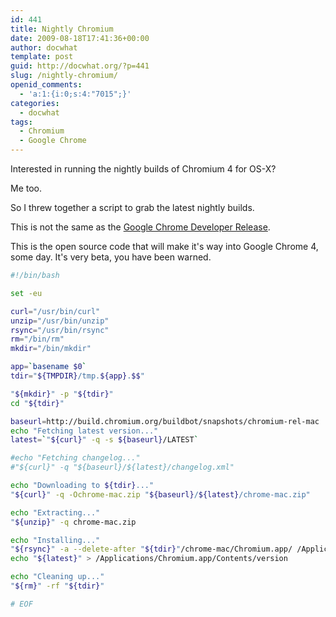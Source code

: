 ```yaml
---
id: 441
title: Nightly Chromium
date: 2009-08-18T17:41:36+00:00
author: docwhat
template: post
guid: http://docwhat.org/?p=441
slug: /nightly-chromium/
openid_comments:
  - 'a:1:{i:0;s:4:"7015";}'
categories:
  - docwhat
tags:
  - Chromium
  - Google Chrome
---
```

Interested in running the nightly builds of Chromium 4 for OS-X?

Me too.

So I threw together a script to grab the latest nightly builds.

This is not the same as the [Google Chrome Developer Release](http://www.google.com/chrome/intl/en/eula_dev.html?dl=mac).

This is the open source code that will make it's way into Google Chrome 4, some day. It's very beta, you have been warned.

``` bash
#!/bin/bash

set -eu

curl="/usr/bin/curl"
unzip="/usr/bin/unzip"
rsync="/usr/bin/rsync"
rm="/bin/rm"
mkdir="/bin/mkdir"

app=`basename $0`
tdir="${TMPDIR}/tmp.${app}.$$"

"${mkdir}" -p "${tdir}"
cd "${tdir}"

baseurl=http://build.chromium.org/buildbot/snapshots/chromium-rel-mac
echo "Fetching latest version..."
latest=`"${curl}" -q -s ${baseurl}/LATEST`

#echo "Fetching changelog..."
#"${curl}" -q "${baseurl}/${latest}/changelog.xml"

echo "Downloading to ${tdir}..."
"${curl}" -q -Ochrome-mac.zip "${baseurl}/${latest}/chrome-mac.zip"

echo "Extracting..."
"${unzip}" -q chrome-mac.zip

echo "Installing..."
"${rsync}" -a --delete-after "${tdir}"/chrome-mac/Chromium.app/ /Applications/Chromium.app/
echo "${latest}" > /Applications/Chromium.app/Contents/version

echo "Cleaning up..."
"${rm}" -rf "${tdir}"

# EOF
```

